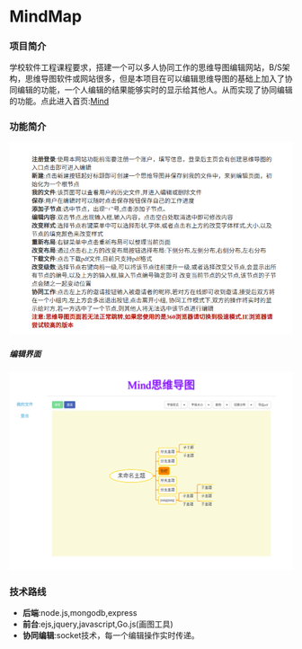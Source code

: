 # MindMap
### 项目简介

学校软件工程课程要求，搭建一个可以多人协同工作的思维导图编辑网站，B/S架构，思维导图软件或网站很多，但是本项目在可以编辑思维导图的基础上加入了协同编辑的功能，一个人编辑的结果能够实时的显示给其他人。从而实现了协同编辑的功能。点此进入首页:[Mind](http://www.fallenstar.club:3006/)

### 功能简介

![功能](./image/mind.png)

##### 编辑界面

![编辑界面](./image/edit.png)

### 技术路线

- **后端**:node.js,mongodb,express
- **前台**:ejs,jquery,javascript,Go.js(画图工具)
- **协同编辑**:socket技术，每一个编辑操作实时传递。

